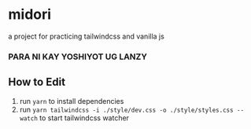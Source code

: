 # midori

a project for practicing tailwindcss and vanilla js

### PARA NI KAY YOSHIYOT UG LANZY

## How to Edit

1. run `yarn` to install dependencies
2. run `yarn tailwindcss -i ./style/dev.css -o ./style/styles.css --watch` to start tailwindcss watcher
